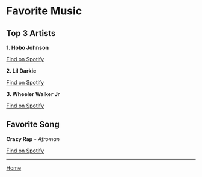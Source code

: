 <h1 id="favorite-music">Favorite Music</h1>
<h2 id="top-3-artists">Top 3 Artists</h2>
<p><strong>1. Hobo Johnson</strong></p>
<p><a href="https://open.spotify.com/artist/05SdqPzK4m3k1ljK2wrTSP?si=48cddde7752c4a52">Find on Spotify</a></p>
<p><strong>2. Lil Darkie</strong></p>
<p><a href="https://open.spotify.com/artist/62F9BiUmjqeXbBztCwiX1U?si=d0e9981b3f20488e">Find on Spotify</a></p>
<p><strong>3. Wheeler Walker Jr</strong></p>
<p><a href="https://open.spotify.com/artist/6PjV05LlULv9XmFu7HeAia?si=kvbdS5NiQTqN6zhqG3cOaA">Find on Spotify</a></p>
<h2 id="favorite-song">Favorite Song</h2>
<p><strong>Crazy Rap</strong> <em>- Afroman</em> </p>
<p><a href="https://open.spotify.com/track/1ACZpHI5vZ5Ea4xGlkdGWM?si=f675dc13390143ba">Find on Spotify</a></p>
<hr>
<p><a href="README.md">Home</a></p>
